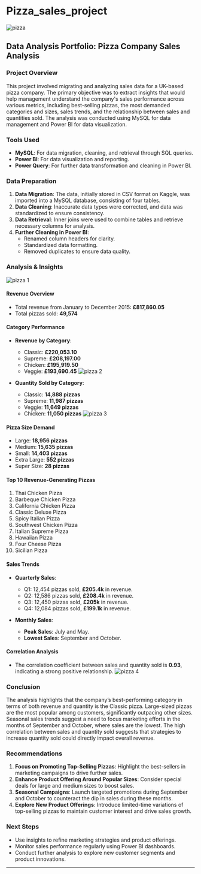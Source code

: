 # Pizza_sales_project
![pizza](https://github.com/user-attachments/assets/7d8c7935-71c2-485a-819a-1b5d371036b7)

## **Data Analysis Portfolio: Pizza Company Sales Analysis**

### **Project Overview**
This project involved migrating and analyzing sales data for a UK-based pizza company. The primary objective was to extract insights that would help management understand the company's sales performance across various metrics, including best-selling pizzas, the most demanded categories and sizes, sales trends, and the relationship between sales and quantities sold. The analysis was conducted using MySQL for data management and Power BI for data visualization.

### **Tools Used**
- **MySQL**: For data migration, cleaning, and retrieval through SQL queries.
- **Power BI**: For data visualization and reporting.
- **Power Query**: For further data transformation and cleaning in Power BI.

### **Data Preparation**
1. **Data Migration**: The data, initially stored in CSV format on Kaggle, was imported into a MySQL database, consisting of four tables.
2. **Data Cleaning**: Inaccurate data types were corrected, and data was standardized to ensure consistency.
3. **Data Retrieval**: Inner joins were used to combine tables and retrieve necessary columns for analysis.
4. **Further Cleaning in Power BI**:
   - Renamed column headers for clarity.
   - Standardized data formatting.
   - Removed duplicates to ensure data quality.
   
### **Analysis & Insights**
![pizza 1](https://github.com/user-attachments/assets/18e522f3-072a-4f67-ac3f-3fa5b43caafe)

#### **Revenue Overview**
- Total revenue from January to December 2015: **£817,860.05**
- Total pizzas sold: **49,574**

#### **Category Performance**
- **Revenue by Category**:
  - Classic: **£220,053.10**
  - Supreme: **£208,197.00**
  - Chicken: **£195,919.50**
  - Veggie: **£193,690.45**
  ![pizza 2](https://github.com/user-attachments/assets/90844a25-b576-4840-9c67-3f5876156113)

- **Quantity Sold by Category**:
  - Classic: **14,888 pizzas**
  - Supreme: **11,987 pizzas**
  - Veggie: **11,649 pizzas**
  - Chicken: **11,050 pizzas**
![pizza 3](https://github.com/user-attachments/assets/c26e8d38-cd2e-4dfd-b049-3782aa393504)

#### **Pizza Size Demand**
- Large: **18,956 pizzas**
- Medium: **15,635 pizzas**
- Small: **14,403 pizzas**
- Extra Large: **552 pizzas**
- Super Size: **28 pizzas**

#### **Top 10 Revenue-Generating Pizzas**
1. Thai Chicken Pizza
2. Barbeque Chicken Pizza
3. California Chicken Pizza
4. Classic Deluxe Pizza
5. Spicy Italian Pizza
6. Southwest Chicken Pizza
7. Italian Supreme Pizza
8. Hawaiian Pizza
9. Four Cheese Pizza
10. Sicilian Pizza

#### **Sales Trends**
- **Quarterly Sales**:
  - Q1: 12,454 pizzas sold, **£205.4k** in revenue.
  - Q2: 12,586 pizzas sold, **£208.4k** in revenue.
  - Q3: 12,450 pizzas sold, **£205k** in revenue.
  - Q4: 12,084 pizzas sold, **£199.1k** in revenue.

- **Monthly Sales**:
  - **Peak Sales**: July and May.
  - **Lowest Sales**: September and October.


#### **Correlation Analysis**
- The correlation coefficient between sales and quantity sold is **0.93**, indicating a strong positive relationship.
![pizza 4](https://github.com/user-attachments/assets/7edf15ba-175a-4f63-89dc-0c81fda91ce5)

### **Conclusion**
The analysis highlights that the company’s best-performing category in terms of both revenue and quantity is the Classic pizza. Large-sized pizzas are the most popular among customers, significantly outpacing other sizes. Seasonal sales trends suggest a need to focus marketing efforts in the months of September and October, where sales are the lowest. The high correlation between sales and quantity sold suggests that strategies to increase quantity sold could directly impact overall revenue.

### **Recommendations**
1. **Focus on Promoting Top-Selling Pizzas**: Highlight the best-sellers in marketing campaigns to drive further sales.
2. **Enhance Product Offering Around Popular Sizes**: Consider special deals for large and medium sizes to boost sales.
3. **Seasonal Campaigns**: Launch targeted promotions during September and October to counteract the dip in sales during these months.
4. **Explore New Product Offerings**: Introduce limited-time variations of top-selling pizzas to maintain customer interest and drive sales growth.

### **Next Steps**
- Use insights to refine marketing strategies and product offerings.
- Monitor sales performance regularly using Power BI dashboards.
- Conduct further analysis to explore new customer segments and product innovations.

---
